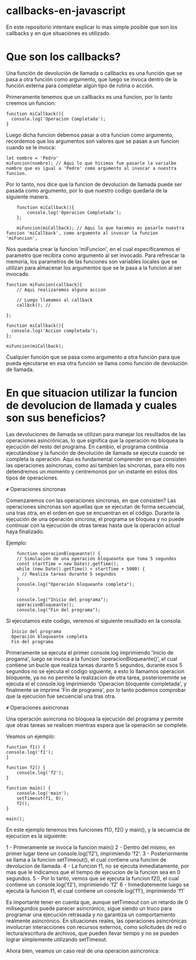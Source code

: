 # callbacks-en-javascript
En este repositorio intentare explicar lo mas simple posible que son los callbacks y en que situaciones es utilizado.

# Que son los callbacks?

Una función de devolución de llamada o callbacks es una función que se pasa a otra función como argumento, que luego se invoca dentro de la función externa para completar algún tipo de rutina o acción. 

Primeramente tenemos que un callbacks es una funcion, por lo tanto creemos un funcion:
  
    function miCallback(){
      console.log('Operacion Completada');
    }

Luego dicha funcion debemos pasar a otra funcion como argumento, recordemos que los argumentos son valores que se pasan a un funcion cuando se le invoca:
    
    let nombre = 'Pedro'
    miFuncion(nombre); // Aqui lo que hicimos fue pasarle la varialbe nombre que es igual a 'Pedro' como argumento al invocar a nuestra         funcion.


Por lo tanto, nos dice que la funcion de devolucion de llamada puede ser pasada como argumento, por lo que nuestro codigo quedaria de la siguiente manera.

        function miCallback(){
            console.log('Operacion Completada');
        };
        
        miFuncion(miCallback); // Aqui lo que hacemos es pasarle nuestra funcion 'miCallback', como argumento al invocar la funcion 'miFuncion', 
        
Nos quedaria crear la funcion 'miFuncion', en el cual especificaremos el parametro que recibira como argumento al ser invocado. Para refrescar la memoria, los parametros de las funciones son variables locales que se utilizan para almacenar los argumentos que se le pasa a la funcion al ser invocado.

    function miFuncion(callback){
        // Aqui realizaremos alguna accion
        
        // Luego llamamos al callback
        callbck(); // 
      
    };

    function miCallback(){
      console.log('Accion completada');
    };
    
    miFuncion(miCallback);

Cualquier función que se pasa como argumento a otra función para que pueda ejecutarse en esa otra función se llama como función de devolución de llamada.

# En que situacion utilizar la funcion de devolucion de llamada y cuales son sus beneficios?

Las devoluciones de llamada se utilizan para manejar los resultados de las operaciones asincrónicas, lo que significa que la operación no bloquea la ejecución del resto del programa. En cambio, el programa continúa ejecutándose y la función de devolución de llamada se ejecuta cuando se completa la operación. Aqui es fundamental comprender en que consisten las operaciones asincronas, como asi tambien las sincronas, para ello nos detendremos un momento y centremonos por un instante en estos dos tipos de operaciones.

`#` Operaciones sincronas

  Comenzaremos con las operaciones sincronas, en que consisten? Las operaciones síncronas son aquellas que se ejecutan de forma secuencial, una tras otra, en el orden en que se encuentran en el código. Durante la ejecución de una operación síncrona, el programa se bloquea y no puede continuar con la ejecución de otras tareas hasta que la operación actual haya finalizado.
  
  Ejemplo:
      
        function operacionBloqueante() {
        // Simulación de una operación bloqueante que toma 5 segundos
        const startTime = new Date().getTime();
        while (new Date().getTime() < startTime + 5000) {
          // Realiza tareas durante 5 segundos
        }
        console.log("Operación bloqueante completa");
        }

        console.log("Inicio del programa");
        operacionBloqueante();
        console.log("Fin del programa");
        
        
Si ejecutamos este codigo, veremos el siguiente resultado en la consola:

      Inicio del programa
      Operación bloqueante completa
      Fin del programa

Primeramente se ejecuta el primer console.log imprimiendo 'Inicio de progama', luego se invoca a la funcion 'operacionBloqueante()', el cual contiene un bucle que realiza tareas durante 5 segundos, durante esos 5 segundos no se ejecuta el codigo siguiente, a esto lo llamamos operacion bloquente, ya no no permite la realizacion de otra tarea, posterioremnte se ejecuta el el console.log imprimiendo 'Operacion bloquente completada', y finalmente se imprime 'Fin de programa', por lo tanto podemos comprobar que la ejecucion fue secuencial una tras otra.


`#` Operaciones asincronas

Una operación asíncrona no bloquea la ejecución del programa y permite que otras tareas se realicen mientras espera que la operación se complete.

Veamos un ejemplo:

    function f1() {
    console.log('f1');
    }

    function f2() {
        console.log('f2');
    }

    function main() {
        console.log('main');
        setTimeout(f1, 0);
        f2();
    }

    main();
    
    
En este ejemplo tenemos tres funciones f1(), f2() y main(), y la secuencia de ejecucion es la siguiente:

  1 - Primeramente se invoca la funcion main()
  2 - Dentro del mismo, en primer lugar tiene un console.log('f2'), imprimiendo 'f2'.
  3 - Posteriormente se llama a la funcion setTimeout(), el cual contiene una funcion de devolucion de llamada.
  4 - La funcion f1, no se ejecuta inmediatamente, por mas que le indicamos que el tiempo de ejecucion de la funcion sea en 0 segundos.
  5 - Por lo tanto, vemos que se ejecuta la funcion f2(), el cual contiene un console.log('f2'), imprimiendo 'f2'
  6 - Inmediatemente luego se ejecuta la funcion f1, el cual contiene un console.log('f1'), imprimiendo 'f1'
  

Es importante tener en cuenta que, aunque setTimeout con un retardo de 0 milisegundos puede parecer asincrónico, sigue siendo un truco para programar una ejecución retrasada y no garantiza un comportamiento realmente asincrónico. En situaciones reales, las operaciones asincrónicas involucran interacciones con recursos externos, como solicitudes de red o lectura/escritura de archivos, que pueden llevar tiempo y no se pueden lograr simplemente utilizando setTimeout.

Ahora bien, veamos un caso real de una operacion asincronica:

  


      




